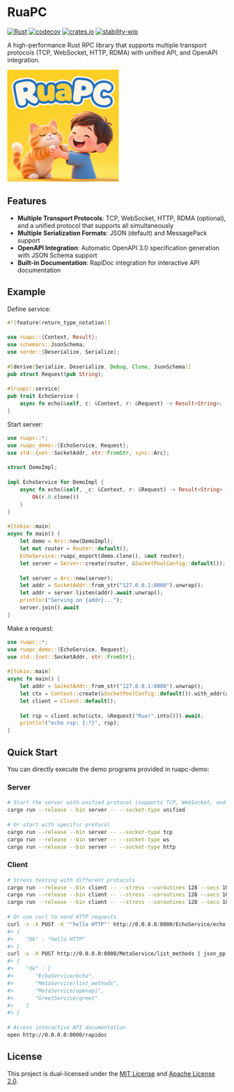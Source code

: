 # RuaPC

[![Rust](https://github.com/SF-Zhou/ruapc/actions/workflows/rust.yml/badge.svg)](https://github.com/SF-Zhou/ruapc/actions/workflows/rust.yml)
[![codecov](https://codecov.io/gh/SF-Zhou/ruapc/graph/badge.svg?token=G3US2MDB26)](https://codecov.io/gh/SF-Zhou/ruapc)
[![crates.io](https://img.shields.io/crates/v/ruapc.svg)](https://crates.io/crates/ruapc)
[![stability-wip](https://img.shields.io/badge/stability-wip-lightgrey.svg)](https://github.com/mkenney/software-guides/blob/master/STABILITY-BADGES.md#work-in-progress)

A high-performance Rust RPC library that supports multiple transport protocols (TCP, WebSocket, HTTP, RDMA) with unified API, and OpenAPI integration.

<img src="docs/logo.png" alt="RuaPC" width="256" height="256">

## Features

- **Multiple Transport Protocols**: TCP, WebSocket, HTTP, RDMA (optional), and a unified protocol that supports all simultaneously
- **Multiple Serialization Formats**: JSON (default) and MessagePack support
- **OpenAPI Integration**: Automatic OpenAPI 3.0 specification generation with JSON Schema support
- **Built-in Documentation**: RapiDoc integration for interactive API documentation

## Example

Define service:

```rust
#![feature(return_type_notation)]

use ruapc::{Context, Result};
use schemars::JsonSchema;
use serde::{Deserialize, Serialize};

#[derive(Serialize, Deserialize, Debug, Clone, JsonSchema)]
pub struct Request(pub String);

#[ruapc::service]
pub trait EchoService {
    async fn echo(&self, c: &Context, r: &Request) -> Result<String>;
}
```

Start server:

```rust
use ruapc::*;
use ruapc_demo::{EchoService, Request};
use std::{net::SocketAddr, str::FromStr, sync::Arc};

struct DemoImpl;

impl EchoService for DemoImpl {
    async fn echo(&self, _c: &Context, r: &Request) -> Result<String> {
        Ok(r.0.clone())
    }
}

#[tokio::main]
async fn main() {
    let demo = Arc::new(DemoImpl);
    let mut router = Router::default();
    EchoService::ruapc_export(demo.clone(), &mut router);
    let server = Server::create(router, &SocketPoolConfig::default());

    let server = Arc::new(server);
    let addr = SocketAddr::from_str("127.0.0.1:8000").unwrap();
    let addr = server.listen(addr).await.unwrap();
    println!("Serving on {addr}...");
    server.join().await
}
```

Make a request:

```rust
use ruapc::*;
use ruapc_demo::{EchoService, Request};
use std::{net::SocketAddr, str::FromStr};

#[tokio::main]
async fn main() {
    let addr = SocketAddr::from_str("127.0.0.1:8000").unwrap();
    let ctx = Context::create(&SocketPoolConfig::default()).with_addr(addr);
    let client = Client::default();

    let rsp = client.echo(&ctx, &Request("Rua!".into())).await;
    println!("echo rsp: {:?}", rsp);
}
```

## Quick Start

You can directly execute the demo programs provided in ruapc-demo:

### Server

```bash
# Start the server with unified protocol (supports TCP, WebSocket, and HTTP simultaneously)
cargo run --release --bin server -- --socket-type unified

# Or start with specific protocol
cargo run --release --bin server -- --socket-type tcp
cargo run --release --bin server -- --socket-type ws
cargo run --release --bin server -- --socket-type http
```

### Client

```bash
# Stress testing with different protocols
cargo run --release --bin client -- --stress --coroutines 128 --secs 10 --socket-type tcp
cargo run --release --bin client -- --stress --coroutines 128 --secs 10 --socket-type ws
cargo run --release --bin client -- --stress --coroutines 128 --secs 10 --socket-type http

# Or use curl to send HTTP requests.
curl -s -X POST -d '"hello HTTP"' http://0.0.0.0:8000/EchoService/echo | json_pp
#> {
#>    "Ok" : "hello HTTP"
#> }
curl -s -X POST http://0.0.0.0:8000/MetaService/list_methods | json_pp
#> {
#>    "Ok" : [
#>       "EchoService/echo",
#>       "MetaService/list_methods",
#>       "MetaService/openapi",
#>       "GreetService/greet"
#>    ]
#> }

# Access interactive API documentation
open http://0.0.0.0:8000/rapidoc
```

## License

This project is dual-licensed under the [MIT License](LICENSE-MIT) and [Apache License 2.0](LICENSE-APACHE).
